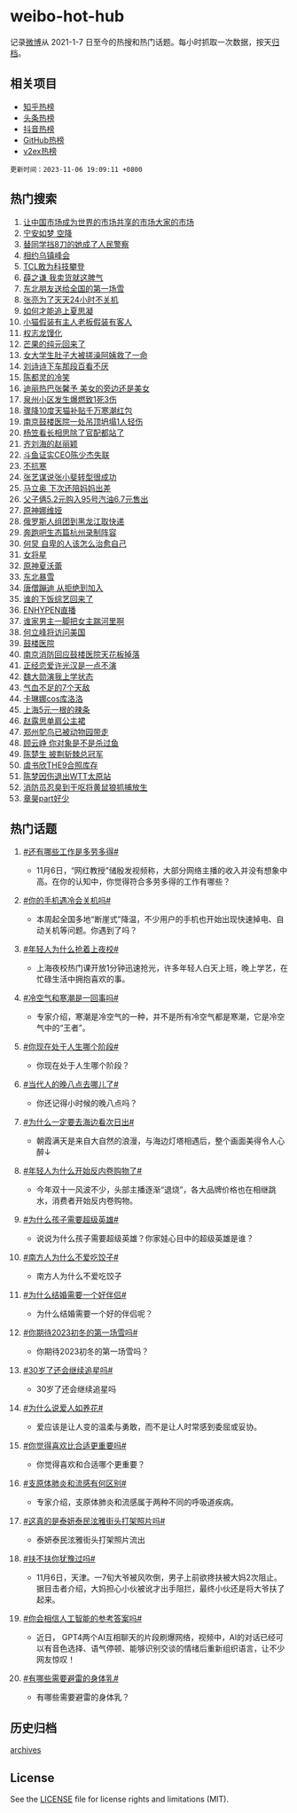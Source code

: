# weibo-hot-hub

记录[微博](https://www.weibo.com)从 2021-1-7 日至今的热搜和热门话题。每小时抓取一次数据，按天[归档](archives)。

## 相关项目

- [知乎热榜](https://github.com/lonnyzhang423/zhihu-hot-hub)
- [头条热榜](https://github.com/lonnyzhang423/toutiao-hot-hub)
- [抖音热榜](https://github.com/lonnyzhang423/douyin-hot-hub)
- [GitHub热榜](https://github.com/lonnyzhang423/github-hot-hub)
- [v2ex热榜](https://github.com/lonnyzhang423/v2ex-hot-hub)


`更新时间：2023-11-06 19:09:11 +0800`

## 热门搜索

1. [让中国市场成为世界的市场共享的市场大家的市场](https://m.weibo.cn/search?containerid=100103type%3D1%26t%3D10%26q%3D%23%E8%AE%A9%E4%B8%AD%E5%9B%BD%E5%B8%82%E5%9C%BA%E6%88%90%E4%B8%BA%E4%B8%96%E7%95%8C%E7%9A%84%E5%B8%82%E5%9C%BA%E5%85%B1%E4%BA%AB%E7%9A%84%E5%B8%82%E5%9C%BA%E5%A4%A7%E5%AE%B6%E7%9A%84%E5%B8%82%E5%9C%BA%23&stream_entry_id=51&isnewpage=1&extparam=seat%3D1%26pos%3D0%26q%3D%2523%25E8%25AE%25A9%25E4%25B8%25AD%25E5%259B%25BD%25E5%25B8%2582%25E5%259C%25BA%25E6%2588%2590%25E4%25B8%25BA%25E4%25B8%2596%25E7%2595%258C%25E7%259A%2584%25E5%25B8%2582%25E5%259C%25BA%25E5%2585%25B1%25E4%25BA%25AB%25E7%259A%2584%25E5%25B8%2582%25E5%259C%25BA%25E5%25A4%25A7%25E5%25AE%25B6%25E7%259A%2584%25E5%25B8%2582%25E5%259C%25BA%2523%26dgr%3D0%26filter_type%3Drealtimehot%26stream_entry_id%3D51%26c_type%3D51%26cate%3D10103%26display_time%3D1699268949%26pre_seqid%3D1699268949971011543125)
1. [宁安如梦 空降](https://m.weibo.cn/search?containerid=100103type%3D1%26t%3D10%26q%3D%E5%AE%81%E5%AE%89%E5%A6%82%E6%A2%A6+%E7%A9%BA%E9%99%8D&stream_entry_id=31&isnewpage=1&extparam=seat%3D1%26pos%3D0%26stream_entry_id%3D31%26realpos%3D1%26c_type%3D31%26flag%3D1%26band_rank%3D1%26cate%3D5001%26dgr%3D0%26filter_type%3Drealtimehot%26q%3D%25E5%25AE%2581%25E5%25AE%2589%25E5%25A6%2582%25E6%25A2%25A6%2520%25E7%25A9%25BA%25E9%2599%258D%26lcate%3D5001%26display_time%3D1699268949%26pre_seqid%3D1699268949971011543125)
1. [替同学挡8刀的她成了人民警察](https://m.weibo.cn/search?containerid=100103type%3D1%26t%3D10%26q%3D%23%E6%9B%BF%E5%90%8C%E5%AD%A6%E6%8C%A18%E5%88%80%E7%9A%84%E5%A5%B9%E6%88%90%E4%BA%86%E4%BA%BA%E6%B0%91%E8%AD%A6%E5%AF%9F%23&stream_entry_id=31&isnewpage=1&extparam=seat%3D1%26pos%3D1%26stream_entry_id%3D31%26realpos%3D2%26c_type%3D31%26flag%3D32768%26band_rank%3D2%26cate%3D5001%26dgr%3D0%26filter_type%3Drealtimehot%26q%3D%2523%25E6%259B%25BF%25E5%2590%258C%25E5%25AD%25A6%25E6%258C%25A18%25E5%2588%2580%25E7%259A%2584%25E5%25A5%25B9%25E6%2588%2590%25E4%25BA%2586%25E4%25BA%25BA%25E6%25B0%2591%25E8%25AD%25A6%25E5%25AF%259F%2523%26lcate%3D5001%26display_time%3D1699268949%26pre_seqid%3D1699268949971011543125)
1. [相约乌镇峰会](https://m.weibo.cn/search?containerid=100103type%3D1%26t%3D10%26q%3D%23%E7%9B%B8%E7%BA%A6%E4%B9%8C%E9%95%87%E5%B3%B0%E4%BC%9A%23&stream_entry_id=31&isnewpage=1&extparam=seat%3D1%26pos%3D2%26stream_entry_id%3D31%26realpos%3D3%26c_type%3D31%26flag%3D0%26band_rank%3D3%26cate%3D5001%26dgr%3D0%26filter_type%3Drealtimehot%26q%3D%2523%25E7%259B%25B8%25E7%25BA%25A6%25E4%25B9%258C%25E9%2595%2587%25E5%25B3%25B0%25E4%25BC%259A%2523%26lcate%3D5001%26display_time%3D1699268949%26pre_seqid%3D1699268949971011543125)
1. [TCL敢为科技攀登](https://m.weibo.cn/search?containerid=100103type%3D1%26t%3D10%26q%3D%23TCL%E6%95%A2%E4%B8%BA%E7%A7%91%E6%8A%80%E6%94%80%E7%99%BB%23&stream_entry_id=31&isnewpage=1&extparam=seat%3D1%26pos%3D3%26is_ad_pos%3D1%26lcate%3D5001%26c_type%3D31%26topic_ad%3D1%26cate%3D5001%26dgr%3D0%26filter_type%3Drealtimehot%26adid%3D210696%26q%3D%2523TCL%25E6%2595%25A2%25E4%25B8%25BA%25E7%25A7%2591%25E6%258A%2580%25E6%2594%2580%25E7%2599%25BB%2523%26stream_entry_id%3D31%26band_rank%3D4%26display_time%3D1699268949%26pre_seqid%3D1699268949971011543125)
1. [薛之谦 我卖货就这脾气](https://m.weibo.cn/search?containerid=100103type%3D1%26t%3D10%26q%3D%E8%96%9B%E4%B9%8B%E8%B0%A6+%E6%88%91%E5%8D%96%E8%B4%A7%E5%B0%B1%E8%BF%99%E8%84%BE%E6%B0%94&stream_entry_id=31&isnewpage=1&extparam=seat%3D1%26pos%3D4%26stream_entry_id%3D31%26realpos%3D4%26c_type%3D31%26flag%3D1%26band_rank%3D4%26cate%3D5001%26dgr%3D0%26filter_type%3Drealtimehot%26q%3D%25E8%2596%259B%25E4%25B9%258B%25E8%25B0%25A6%2520%25E6%2588%2591%25E5%258D%2596%25E8%25B4%25A7%25E5%25B0%25B1%25E8%25BF%2599%25E8%2584%25BE%25E6%25B0%2594%26lcate%3D5001%26display_time%3D1699268949%26pre_seqid%3D1699268949971011543125)
1. [东北朋友送给全国的第一场雪](https://m.weibo.cn/search?containerid=100103type%3D1%26t%3D10%26q%3D%23%E4%B8%9C%E5%8C%97%E6%9C%8B%E5%8F%8B%E9%80%81%E7%BB%99%E5%85%A8%E5%9B%BD%E7%9A%84%E7%AC%AC%E4%B8%80%E5%9C%BA%E9%9B%AA%23&stream_entry_id=31&isnewpage=1&extparam=seat%3D1%26pos%3D5%26stream_entry_id%3D31%26realpos%3D5%26c_type%3D31%26flag%3D32768%26band_rank%3D5%26cate%3D5001%26dgr%3D0%26filter_type%3Drealtimehot%26q%3D%2523%25E4%25B8%259C%25E5%258C%2597%25E6%259C%258B%25E5%258F%258B%25E9%2580%2581%25E7%25BB%2599%25E5%2585%25A8%25E5%259B%25BD%25E7%259A%2584%25E7%25AC%25AC%25E4%25B8%2580%25E5%259C%25BA%25E9%259B%25AA%2523%26lcate%3D5001%26display_time%3D1699268949%26pre_seqid%3D1699268949971011543125)
1. [张亮为了天天24小时不关机](https://m.weibo.cn/search?containerid=100103type%3D1%26t%3D10%26q%3D%23%E5%BC%A0%E4%BA%AE%E4%B8%BA%E4%BA%86%E5%A4%A9%E5%A4%A924%E5%B0%8F%E6%97%B6%E4%B8%8D%E5%85%B3%E6%9C%BA%23&stream_entry_id=31&isnewpage=1&extparam=seat%3D1%26pos%3D6%26stream_entry_id%3D31%26realpos%3D6%26c_type%3D31%26flag%3D1%26band_rank%3D6%26cate%3D5001%26dgr%3D0%26filter_type%3Drealtimehot%26q%3D%2523%25E5%25BC%25A0%25E4%25BA%25AE%25E4%25B8%25BA%25E4%25BA%2586%25E5%25A4%25A9%25E5%25A4%25A924%25E5%25B0%258F%25E6%2597%25B6%25E4%25B8%258D%25E5%2585%25B3%25E6%259C%25BA%2523%26lcate%3D5001%26display_time%3D1699268949%26pre_seqid%3D1699268949971011543125)
1. [如何才能追上夏思凝](https://m.weibo.cn/search?containerid=100103type%3D1%26t%3D10%26q%3D%23%E5%A6%82%E4%BD%95%E6%89%8D%E8%83%BD%E8%BF%BD%E4%B8%8A%E5%A4%8F%E6%80%9D%E5%87%9D%23&stream_entry_id=31&isnewpage=1&extparam=seat%3D1%26pos%3D7%26is_ad_pos%3D1%26lcate%3D5001%26c_type%3D31%26topic_ad%3D1%26cate%3D5001%26dgr%3D0%26filter_type%3Drealtimehot%26adid%3D210312%26q%3D%2523%25E5%25A6%2582%25E4%25BD%2595%25E6%2589%258D%25E8%2583%25BD%25E8%25BF%25BD%25E4%25B8%258A%25E5%25A4%258F%25E6%2580%259D%25E5%2587%259D%2523%26stream_entry_id%3D31%26band_rank%3D7%26display_time%3D1699268949%26pre_seqid%3D1699268949971011543125)
1. [小猫假装有主人老板假装有客人](https://m.weibo.cn/search?containerid=100103type%3D1%26t%3D10%26q%3D%23%E5%B0%8F%E7%8C%AB%E5%81%87%E8%A3%85%E6%9C%89%E4%B8%BB%E4%BA%BA%E8%80%81%E6%9D%BF%E5%81%87%E8%A3%85%E6%9C%89%E5%AE%A2%E4%BA%BA%23&stream_entry_id=31&isnewpage=1&extparam=seat%3D1%26pos%3D8%26stream_entry_id%3D31%26realpos%3D7%26c_type%3D31%26flag%3D32768%26band_rank%3D7%26cate%3D5001%26dgr%3D0%26filter_type%3Drealtimehot%26q%3D%2523%25E5%25B0%258F%25E7%258C%25AB%25E5%2581%2587%25E8%25A3%2585%25E6%259C%2589%25E4%25B8%25BB%25E4%25BA%25BA%25E8%2580%2581%25E6%259D%25BF%25E5%2581%2587%25E8%25A3%2585%25E6%259C%2589%25E5%25AE%25A2%25E4%25BA%25BA%2523%26lcate%3D5001%26display_time%3D1699268949%26pre_seqid%3D1699268949971011543125)
1. [权志龙馒化](https://m.weibo.cn/search?containerid=100103type%3D1%26t%3D10%26q%3D%23%E6%9D%83%E5%BF%97%E9%BE%99%E9%A6%92%E5%8C%96%23&stream_entry_id=31&isnewpage=1&extparam=seat%3D1%26pos%3D9%26stream_entry_id%3D31%26realpos%3D8%26c_type%3D31%26flag%3D2%26band_rank%3D8%26cate%3D5001%26dgr%3D0%26filter_type%3Drealtimehot%26q%3D%2523%25E6%259D%2583%25E5%25BF%2597%25E9%25BE%2599%25E9%25A6%2592%25E5%258C%2596%2523%26lcate%3D5001%26display_time%3D1699268949%26pre_seqid%3D1699268949971011543125)
1. [芒果的纯元回来了](https://m.weibo.cn/search?containerid=100103type%3D1%26t%3D10%26q%3D%E8%8A%92%E6%9E%9C%E7%9A%84%E7%BA%AF%E5%85%83%E5%9B%9E%E6%9D%A5%E4%BA%86&stream_entry_id=31&isnewpage=1&extparam=seat%3D1%26pos%3D10%26stream_entry_id%3D31%26realpos%3D9%26c_type%3D31%26flag%3D1%26band_rank%3D9%26cate%3D5001%26dgr%3D0%26filter_type%3Drealtimehot%26q%3D%25E8%258A%2592%25E6%259E%259C%25E7%259A%2584%25E7%25BA%25AF%25E5%2585%2583%25E5%259B%259E%25E6%259D%25A5%25E4%25BA%2586%26lcate%3D5001%26display_time%3D1699268949%26pre_seqid%3D1699268949971011543125)
1. [女大学生肚子大被搓澡阿姨救了一命](https://m.weibo.cn/search?containerid=100103type%3D1%26t%3D10%26q%3D%23%E5%A5%B3%E5%A4%A7%E5%AD%A6%E7%94%9F%E8%82%9A%E5%AD%90%E5%A4%A7%E8%A2%AB%E6%90%93%E6%BE%A1%E9%98%BF%E5%A7%A8%E6%95%91%E4%BA%86%E4%B8%80%E5%91%BD%23&stream_entry_id=31&isnewpage=1&extparam=seat%3D1%26pos%3D11%26stream_entry_id%3D31%26realpos%3D10%26c_type%3D31%26flag%3D32768%26band_rank%3D10%26cate%3D5001%26dgr%3D0%26filter_type%3Drealtimehot%26q%3D%2523%25E5%25A5%25B3%25E5%25A4%25A7%25E5%25AD%25A6%25E7%2594%259F%25E8%2582%259A%25E5%25AD%2590%25E5%25A4%25A7%25E8%25A2%25AB%25E6%2590%2593%25E6%25BE%25A1%25E9%2598%25BF%25E5%25A7%25A8%25E6%2595%2591%25E4%25BA%2586%25E4%25B8%2580%25E5%2591%25BD%2523%26lcate%3D5001%26display_time%3D1699268949%26pre_seqid%3D1699268949971011543125)
1. [刘诗诗下车那段百看不厌](https://m.weibo.cn/search?containerid=100103type%3D1%26t%3D10%26q%3D%E5%88%98%E8%AF%97%E8%AF%97%E4%B8%8B%E8%BD%A6%E9%82%A3%E6%AE%B5%E7%99%BE%E7%9C%8B%E4%B8%8D%E5%8E%8C&stream_entry_id=31&isnewpage=1&extparam=seat%3D1%26pos%3D12%26stream_entry_id%3D31%26realpos%3D11%26c_type%3D31%26flag%3D1%26band_rank%3D11%26cate%3D5001%26dgr%3D0%26filter_type%3Drealtimehot%26q%3D%25E5%2588%2598%25E8%25AF%2597%25E8%25AF%2597%25E4%25B8%258B%25E8%25BD%25A6%25E9%2582%25A3%25E6%25AE%25B5%25E7%2599%25BE%25E7%259C%258B%25E4%25B8%258D%25E5%258E%258C%26lcate%3D5001%26display_time%3D1699268949%26pre_seqid%3D1699268949971011543125)
1. [陈都灵的冷笑](https://m.weibo.cn/search?containerid=100103type%3D1%26t%3D10%26q%3D%23%E9%99%88%E9%83%BD%E7%81%B5%E7%9A%84%E5%86%B7%E7%AC%91%23&stream_entry_id=31&isnewpage=1&extparam=seat%3D1%26pos%3D13%26stream_entry_id%3D31%26realpos%3D12%26c_type%3D31%26flag%3D1%26band_rank%3D12%26cate%3D5001%26dgr%3D0%26filter_type%3Drealtimehot%26q%3D%2523%25E9%2599%2588%25E9%2583%25BD%25E7%2581%25B5%25E7%259A%2584%25E5%2586%25B7%25E7%25AC%2591%2523%26lcate%3D5001%26display_time%3D1699268949%26pre_seqid%3D1699268949971011543125)
1. [迪丽热巴张馨予 美女的旁边还是美女](https://m.weibo.cn/search?containerid=100103type%3D1%26t%3D10%26q%3D%E8%BF%AA%E4%B8%BD%E7%83%AD%E5%B7%B4%E5%BC%A0%E9%A6%A8%E4%BA%88+%E7%BE%8E%E5%A5%B3%E7%9A%84%E6%97%81%E8%BE%B9%E8%BF%98%E6%98%AF%E7%BE%8E%E5%A5%B3&stream_entry_id=31&isnewpage=1&extparam=seat%3D1%26pos%3D14%26stream_entry_id%3D31%26realpos%3D13%26c_type%3D31%26flag%3D0%26band_rank%3D13%26cate%3D5001%26dgr%3D0%26filter_type%3Drealtimehot%26q%3D%25E8%25BF%25AA%25E4%25B8%25BD%25E7%2583%25AD%25E5%25B7%25B4%25E5%25BC%25A0%25E9%25A6%25A8%25E4%25BA%2588%2520%25E7%25BE%258E%25E5%25A5%25B3%25E7%259A%2584%25E6%2597%2581%25E8%25BE%25B9%25E8%25BF%2598%25E6%2598%25AF%25E7%25BE%258E%25E5%25A5%25B3%26lcate%3D5001%26display_time%3D1699268949%26pre_seqid%3D1699268949971011543125)
1. [泉州小区发生爆燃致1死3伤](https://m.weibo.cn/search?containerid=100103type%3D1%26t%3D10%26q%3D%23%E6%B3%89%E5%B7%9E%E5%B0%8F%E5%8C%BA%E5%8F%91%E7%94%9F%E7%88%86%E7%87%83%E8%87%B41%E6%AD%BB3%E4%BC%A4%23&stream_entry_id=31&isnewpage=1&extparam=seat%3D1%26pos%3D15%26stream_entry_id%3D31%26realpos%3D14%26c_type%3D31%26flag%3D0%26band_rank%3D14%26cate%3D5001%26dgr%3D0%26filter_type%3Drealtimehot%26q%3D%2523%25E6%25B3%2589%25E5%25B7%259E%25E5%25B0%258F%25E5%258C%25BA%25E5%258F%2591%25E7%2594%259F%25E7%2588%2586%25E7%2587%2583%25E8%2587%25B41%25E6%25AD%25BB3%25E4%25BC%25A4%2523%26lcate%3D5001%26display_time%3D1699268949%26pre_seqid%3D1699268949971011543125)
1. [骤降10度天猫补贴千万寒潮红包](https://m.weibo.cn/search?containerid=100103type%3D1%26t%3D10%26q%3D%23%E9%AA%A4%E9%99%8D10%E5%BA%A6%E5%A4%A9%E7%8C%AB%E8%A1%A5%E8%B4%B4%E5%8D%83%E4%B8%87%E5%AF%92%E6%BD%AE%E7%BA%A2%E5%8C%85%23&stream_entry_id=31&isnewpage=1&extparam=seat%3D1%26pos%3D16%26stream_entry_id%3D31%26realpos%3D15%26c_type%3D31%26flag%3D0%26band_rank%3D15%26cate%3D5001%26dgr%3D0%26filter_type%3Drealtimehot%26adid%3D210782%26q%3D%2523%25E9%25AA%25A4%25E9%2599%258D10%25E5%25BA%25A6%25E5%25A4%25A9%25E7%258C%25AB%25E8%25A1%25A5%25E8%25B4%25B4%25E5%258D%2583%25E4%25B8%2587%25E5%25AF%2592%25E6%25BD%25AE%25E7%25BA%25A2%25E5%258C%2585%2523%26lcate%3D5001%26display_time%3D1699268949%26pre_seqid%3D1699268949971011543125)
1. [南京鼓楼医院一处吊顶坍塌1人轻伤](https://m.weibo.cn/search?containerid=100103type%3D1%26t%3D10%26q%3D%23%E5%8D%97%E4%BA%AC%E9%BC%93%E6%A5%BC%E5%8C%BB%E9%99%A2%E4%B8%80%E5%A4%84%E5%90%8A%E9%A1%B6%E5%9D%8D%E5%A1%8C1%E4%BA%BA%E8%BD%BB%E4%BC%A4%23&stream_entry_id=31&isnewpage=1&extparam=seat%3D1%26pos%3D17%26stream_entry_id%3D31%26realpos%3D16%26c_type%3D31%26flag%3D0%26band_rank%3D16%26cate%3D5001%26dgr%3D0%26filter_type%3Drealtimehot%26q%3D%2523%25E5%258D%2597%25E4%25BA%25AC%25E9%25BC%2593%25E6%25A5%25BC%25E5%258C%25BB%25E9%2599%25A2%25E4%25B8%2580%25E5%25A4%2584%25E5%2590%258A%25E9%25A1%25B6%25E5%259D%258D%25E5%25A1%258C1%25E4%25BA%25BA%25E8%25BD%25BB%25E4%25BC%25A4%2523%26lcate%3D5001%26display_time%3D1699268949%26pre_seqid%3D1699268949971011543125)
1. [杨笠看长相思除了官配都站了](https://m.weibo.cn/search?containerid=100103type%3D1%26t%3D10%26q%3D%E6%9D%A8%E7%AC%A0%E7%9C%8B%E9%95%BF%E7%9B%B8%E6%80%9D%E9%99%A4%E4%BA%86%E5%AE%98%E9%85%8D%E9%83%BD%E7%AB%99%E4%BA%86&stream_entry_id=31&isnewpage=1&extparam=seat%3D1%26pos%3D18%26stream_entry_id%3D31%26realpos%3D17%26c_type%3D31%26flag%3D0%26band_rank%3D17%26cate%3D5001%26dgr%3D0%26filter_type%3Drealtimehot%26q%3D%25E6%259D%25A8%25E7%25AC%25A0%25E7%259C%258B%25E9%2595%25BF%25E7%259B%25B8%25E6%2580%259D%25E9%2599%25A4%25E4%25BA%2586%25E5%25AE%2598%25E9%2585%258D%25E9%2583%25BD%25E7%25AB%2599%25E4%25BA%2586%26lcate%3D5001%26display_time%3D1699268949%26pre_seqid%3D1699268949971011543125)
1. [齐刘海的赵丽颖](https://m.weibo.cn/search?containerid=100103type%3D1%26t%3D10%26q%3D%E9%BD%90%E5%88%98%E6%B5%B7%E7%9A%84%E8%B5%B5%E4%B8%BD%E9%A2%96&stream_entry_id=31&isnewpage=1&extparam=seat%3D1%26pos%3D19%26stream_entry_id%3D31%26realpos%3D18%26c_type%3D31%26flag%3D1%26band_rank%3D18%26cate%3D5001%26dgr%3D0%26filter_type%3Drealtimehot%26q%3D%25E9%25BD%2590%25E5%2588%2598%25E6%25B5%25B7%25E7%259A%2584%25E8%25B5%25B5%25E4%25B8%25BD%25E9%25A2%2596%26lcate%3D5001%26display_time%3D1699268949%26pre_seqid%3D1699268949971011543125)
1. [斗鱼证实CEO陈少杰失联](https://m.weibo.cn/search?containerid=100103type%3D1%26t%3D10%26q%3D%23%E6%96%97%E9%B1%BC%E8%AF%81%E5%AE%9ECEO%E9%99%88%E5%B0%91%E6%9D%B0%E5%A4%B1%E8%81%94%23&stream_entry_id=31&isnewpage=1&extparam=seat%3D1%26pos%3D20%26stream_entry_id%3D31%26realpos%3D19%26c_type%3D31%26flag%3D2%26band_rank%3D19%26cate%3D5001%26dgr%3D0%26filter_type%3Drealtimehot%26q%3D%2523%25E6%2596%2597%25E9%25B1%25BC%25E8%25AF%2581%25E5%25AE%259ECEO%25E9%2599%2588%25E5%25B0%2591%25E6%259D%25B0%25E5%25A4%25B1%25E8%2581%2594%2523%26lcate%3D5001%26display_time%3D1699268949%26pre_seqid%3D1699268949971011543125)
1. [不抗寒](https://m.weibo.cn/search?containerid=100103type%3D1%26t%3D10%26q%3D%E4%B8%8D%E6%8A%97%E5%AF%92&stream_entry_id=31&isnewpage=1&extparam=seat%3D1%26pos%3D21%26stream_entry_id%3D31%26realpos%3D20%26c_type%3D31%26flag%3D0%26band_rank%3D20%26cate%3D5001%26dgr%3D0%26filter_type%3Drealtimehot%26q%3D%25E4%25B8%258D%25E6%258A%2597%25E5%25AF%2592%26lcate%3D5001%26display_time%3D1699268949%26pre_seqid%3D1699268949971011543125)
1. [张艺谋说张小斐转型很成功](https://m.weibo.cn/search?containerid=100103type%3D1%26t%3D10%26q%3D%23%E5%BC%A0%E8%89%BA%E8%B0%8B%E8%AF%B4%E5%BC%A0%E5%B0%8F%E6%96%90%E8%BD%AC%E5%9E%8B%E5%BE%88%E6%88%90%E5%8A%9F%23&stream_entry_id=31&isnewpage=1&extparam=seat%3D1%26pos%3D22%26stream_entry_id%3D31%26realpos%3D21%26c_type%3D31%26flag%3D1%26band_rank%3D21%26cate%3D5001%26dgr%3D0%26filter_type%3Drealtimehot%26q%3D%2523%25E5%25BC%25A0%25E8%2589%25BA%25E8%25B0%258B%25E8%25AF%25B4%25E5%25BC%25A0%25E5%25B0%258F%25E6%2596%2590%25E8%25BD%25AC%25E5%259E%258B%25E5%25BE%2588%25E6%2588%2590%25E5%258A%259F%2523%26lcate%3D5001%26display_time%3D1699268949%26pre_seqid%3D1699268949971011543125)
1. [马立奥 下次还陪妈妈出差](https://m.weibo.cn/search?containerid=100103type%3D1%26t%3D10%26q%3D%E9%A9%AC%E7%AB%8B%E5%A5%A5+%E4%B8%8B%E6%AC%A1%E8%BF%98%E9%99%AA%E5%A6%88%E5%A6%88%E5%87%BA%E5%B7%AE&stream_entry_id=31&isnewpage=1&extparam=seat%3D1%26pos%3D23%26stream_entry_id%3D31%26realpos%3D22%26c_type%3D31%26flag%3D1%26band_rank%3D22%26cate%3D5001%26dgr%3D0%26filter_type%3Drealtimehot%26q%3D%25E9%25A9%25AC%25E7%25AB%258B%25E5%25A5%25A5%2520%25E4%25B8%258B%25E6%25AC%25A1%25E8%25BF%2598%25E9%2599%25AA%25E5%25A6%2588%25E5%25A6%2588%25E5%2587%25BA%25E5%25B7%25AE%26lcate%3D5001%26display_time%3D1699268949%26pre_seqid%3D1699268949971011543125)
1. [父子俩5.2元购入95号汽油6.7元售出](https://m.weibo.cn/search?containerid=100103type%3D1%26t%3D10%26q%3D%23%E7%88%B6%E5%AD%90%E4%BF%A95.2%E5%85%83%E8%B4%AD%E5%85%A595%E5%8F%B7%E6%B1%BD%E6%B2%B96.7%E5%85%83%E5%94%AE%E5%87%BA%23&stream_entry_id=31&isnewpage=1&extparam=seat%3D1%26pos%3D24%26stream_entry_id%3D31%26realpos%3D23%26c_type%3D31%26flag%3D0%26band_rank%3D23%26cate%3D5001%26dgr%3D0%26filter_type%3Drealtimehot%26q%3D%2523%25E7%2588%25B6%25E5%25AD%2590%25E4%25BF%25A95.2%25E5%2585%2583%25E8%25B4%25AD%25E5%2585%25A595%25E5%258F%25B7%25E6%25B1%25BD%25E6%25B2%25B96.7%25E5%2585%2583%25E5%2594%25AE%25E5%2587%25BA%2523%26lcate%3D5001%26display_time%3D1699268949%26pre_seqid%3D1699268949971011543125)
1. [原神娜维娅](https://m.weibo.cn/search?containerid=100103type%3D1%26t%3D10%26q%3D%23%E5%8E%9F%E7%A5%9E%E5%A8%9C%E7%BB%B4%E5%A8%85%23&stream_entry_id=31&isnewpage=1&extparam=seat%3D1%26pos%3D25%26stream_entry_id%3D31%26realpos%3D24%26c_type%3D31%26flag%3D1%26band_rank%3D24%26cate%3D5001%26dgr%3D0%26filter_type%3Drealtimehot%26q%3D%2523%25E5%258E%259F%25E7%25A5%259E%25E5%25A8%259C%25E7%25BB%25B4%25E5%25A8%2585%2523%26lcate%3D5001%26display_time%3D1699268949%26pre_seqid%3D1699268949971011543125)
1. [俄罗斯人组团到黑龙江取快递](https://m.weibo.cn/search?containerid=100103type%3D1%26t%3D10%26q%3D%23%E4%BF%84%E7%BD%97%E6%96%AF%E4%BA%BA%E7%BB%84%E5%9B%A2%E5%88%B0%E9%BB%91%E9%BE%99%E6%B1%9F%E5%8F%96%E5%BF%AB%E9%80%92%23&stream_entry_id=31&isnewpage=1&extparam=seat%3D1%26pos%3D26%26stream_entry_id%3D31%26realpos%3D25%26c_type%3D31%26flag%3D1%26band_rank%3D25%26cate%3D5001%26dgr%3D0%26filter_type%3Drealtimehot%26q%3D%2523%25E4%25BF%2584%25E7%25BD%2597%25E6%2596%25AF%25E4%25BA%25BA%25E7%25BB%2584%25E5%259B%25A2%25E5%2588%25B0%25E9%25BB%2591%25E9%25BE%2599%25E6%25B1%259F%25E5%258F%2596%25E5%25BF%25AB%25E9%2580%2592%2523%26lcate%3D5001%26display_time%3D1699268949%26pre_seqid%3D1699268949971011543125)
1. [奔跑吧生态篇杭州录制阵容](https://m.weibo.cn/search?containerid=100103type%3D1%26t%3D10%26q%3D%23%E5%A5%94%E8%B7%91%E5%90%A7%E7%94%9F%E6%80%81%E7%AF%87%E6%9D%AD%E5%B7%9E%E5%BD%95%E5%88%B6%E9%98%B5%E5%AE%B9%23&stream_entry_id=31&isnewpage=1&extparam=seat%3D1%26pos%3D27%26stream_entry_id%3D31%26realpos%3D26%26c_type%3D31%26flag%3D0%26band_rank%3D26%26cate%3D5001%26dgr%3D0%26filter_type%3Drealtimehot%26q%3D%2523%25E5%25A5%2594%25E8%25B7%2591%25E5%2590%25A7%25E7%2594%259F%25E6%2580%2581%25E7%25AF%2587%25E6%259D%25AD%25E5%25B7%259E%25E5%25BD%2595%25E5%2588%25B6%25E9%2598%25B5%25E5%25AE%25B9%2523%26lcate%3D5001%26display_time%3D1699268949%26pre_seqid%3D1699268949971011543125)
1. [何炅 自卑的人该怎么治愈自己](https://m.weibo.cn/search?containerid=100103type%3D1%26t%3D10%26q%3D%E4%BD%95%E7%82%85+%E8%87%AA%E5%8D%91%E7%9A%84%E4%BA%BA%E8%AF%A5%E6%80%8E%E4%B9%88%E6%B2%BB%E6%84%88%E8%87%AA%E5%B7%B1&stream_entry_id=31&isnewpage=1&extparam=seat%3D1%26pos%3D28%26stream_entry_id%3D31%26realpos%3D27%26c_type%3D31%26flag%3D0%26band_rank%3D27%26cate%3D5001%26dgr%3D0%26filter_type%3Drealtimehot%26q%3D%25E4%25BD%2595%25E7%2582%2585%2520%25E8%2587%25AA%25E5%258D%2591%25E7%259A%2584%25E4%25BA%25BA%25E8%25AF%25A5%25E6%2580%258E%25E4%25B9%2588%25E6%25B2%25BB%25E6%2584%2588%25E8%2587%25AA%25E5%25B7%25B1%26lcate%3D5001%26display_time%3D1699268949%26pre_seqid%3D1699268949971011543125)
1. [女将星](https://m.weibo.cn/search?containerid=100103type%3D1%26t%3D10%26q%3D%E5%A5%B3%E5%B0%86%E6%98%9F&stream_entry_id=31&isnewpage=1&extparam=seat%3D1%26pos%3D29%26stream_entry_id%3D31%26realpos%3D28%26c_type%3D31%26flag%3D0%26band_rank%3D28%26cate%3D5001%26dgr%3D0%26filter_type%3Drealtimehot%26q%3D%25E5%25A5%25B3%25E5%25B0%2586%25E6%2598%259F%26lcate%3D5001%26display_time%3D1699268949%26pre_seqid%3D1699268949971011543125)
1. [原神夏沃蕾](https://m.weibo.cn/search?containerid=100103type%3D1%26t%3D10%26q%3D%23%E5%8E%9F%E7%A5%9E%E5%A4%8F%E6%B2%83%E8%95%BE%23&stream_entry_id=31&isnewpage=1&extparam=seat%3D1%26pos%3D30%26stream_entry_id%3D31%26realpos%3D29%26c_type%3D31%26flag%3D1%26band_rank%3D29%26cate%3D5001%26dgr%3D0%26filter_type%3Drealtimehot%26q%3D%2523%25E5%258E%259F%25E7%25A5%259E%25E5%25A4%258F%25E6%25B2%2583%25E8%2595%25BE%2523%26lcate%3D5001%26display_time%3D1699268949%26pre_seqid%3D1699268949971011543125)
1. [东北暴雪](https://m.weibo.cn/search?containerid=100103type%3D1%26t%3D10%26q%3D%23%E4%B8%9C%E5%8C%97%E6%9A%B4%E9%9B%AA%23&stream_entry_id=31&isnewpage=1&extparam=seat%3D1%26pos%3D31%26stream_entry_id%3D31%26realpos%3D30%26c_type%3D31%26flag%3D1%26band_rank%3D30%26cate%3D5001%26dgr%3D0%26filter_type%3Drealtimehot%26q%3D%2523%25E4%25B8%259C%25E5%258C%2597%25E6%259A%25B4%25E9%259B%25AA%2523%26lcate%3D5001%26display_time%3D1699268949%26pre_seqid%3D1699268949971011543125)
1. [唐僧蹦迪 从拒绝到加入](https://m.weibo.cn/search?containerid=100103type%3D1%26t%3D10%26q%3D%E5%94%90%E5%83%A7%E8%B9%A6%E8%BF%AA+%E4%BB%8E%E6%8B%92%E7%BB%9D%E5%88%B0%E5%8A%A0%E5%85%A5&stream_entry_id=31&isnewpage=1&extparam=seat%3D1%26pos%3D32%26stream_entry_id%3D31%26realpos%3D31%26c_type%3D31%26flag%3D1%26band_rank%3D31%26cate%3D5001%26dgr%3D0%26filter_type%3Drealtimehot%26q%3D%25E5%2594%2590%25E5%2583%25A7%25E8%25B9%25A6%25E8%25BF%25AA%2520%25E4%25BB%258E%25E6%258B%2592%25E7%25BB%259D%25E5%2588%25B0%25E5%258A%25A0%25E5%2585%25A5%26lcate%3D5001%26display_time%3D1699268949%26pre_seqid%3D1699268949971011543125)
1. [谁的下饭综艺回来了](https://m.weibo.cn/search?containerid=100103type%3D1%26t%3D10%26q%3D%23%E8%B0%81%E7%9A%84%E4%B8%8B%E9%A5%AD%E7%BB%BC%E8%89%BA%E5%9B%9E%E6%9D%A5%E4%BA%86%23&stream_entry_id=31&isnewpage=1&extparam=seat%3D1%26pos%3D33%26stream_entry_id%3D31%26realpos%3D32%26c_type%3D31%26flag%3D0%26band_rank%3D32%26cate%3D5001%26dgr%3D0%26filter_type%3Drealtimehot%26q%3D%2523%25E8%25B0%2581%25E7%259A%2584%25E4%25B8%258B%25E9%25A5%25AD%25E7%25BB%25BC%25E8%2589%25BA%25E5%259B%259E%25E6%259D%25A5%25E4%25BA%2586%2523%26lcate%3D5001%26display_time%3D1699268949%26pre_seqid%3D1699268949971011543125)
1. [ENHYPEN直播](https://m.weibo.cn/search?containerid=100103type%3D1%26t%3D10%26q%3D%23ENHYPEN%E7%9B%B4%E6%92%AD%23&stream_entry_id=31&isnewpage=1&extparam=seat%3D1%26pos%3D34%26stream_entry_id%3D31%26realpos%3D33%26c_type%3D31%26flag%3D1%26band_rank%3D33%26cate%3D5001%26dgr%3D0%26filter_type%3Drealtimehot%26q%3D%2523ENHYPEN%25E7%259B%25B4%25E6%2592%25AD%2523%26lcate%3D5001%26display_time%3D1699268949%26pre_seqid%3D1699268949971011543125)
1. [谁家男主一脚把女主踹河里啊](https://m.weibo.cn/search?containerid=100103type%3D1%26t%3D10%26q%3D%23%E8%B0%81%E5%AE%B6%E7%94%B7%E4%B8%BB%E4%B8%80%E8%84%9A%E6%8A%8A%E5%A5%B3%E4%B8%BB%E8%B8%B9%E6%B2%B3%E9%87%8C%E5%95%8A%23&stream_entry_id=31&isnewpage=1&extparam=seat%3D1%26pos%3D35%26stream_entry_id%3D31%26realpos%3D34%26c_type%3D31%26flag%3D1%26band_rank%3D34%26cate%3D5001%26dgr%3D0%26filter_type%3Drealtimehot%26q%3D%2523%25E8%25B0%2581%25E5%25AE%25B6%25E7%2594%25B7%25E4%25B8%25BB%25E4%25B8%2580%25E8%2584%259A%25E6%258A%258A%25E5%25A5%25B3%25E4%25B8%25BB%25E8%25B8%25B9%25E6%25B2%25B3%25E9%2587%258C%25E5%2595%258A%2523%26lcate%3D5001%26display_time%3D1699268949%26pre_seqid%3D1699268949971011543125)
1. [何立峰将访问美国](https://m.weibo.cn/search?containerid=100103type%3D1%26t%3D10%26q%3D%23%E4%BD%95%E7%AB%8B%E5%B3%B0%E5%B0%86%E8%AE%BF%E9%97%AE%E7%BE%8E%E5%9B%BD%23&stream_entry_id=31&isnewpage=1&extparam=seat%3D1%26pos%3D36%26stream_entry_id%3D31%26realpos%3D35%26c_type%3D31%26flag%3D1%26band_rank%3D35%26cate%3D5001%26dgr%3D0%26filter_type%3Drealtimehot%26q%3D%2523%25E4%25BD%2595%25E7%25AB%258B%25E5%25B3%25B0%25E5%25B0%2586%25E8%25AE%25BF%25E9%2597%25AE%25E7%25BE%258E%25E5%259B%25BD%2523%26lcate%3D5001%26display_time%3D1699268949%26pre_seqid%3D1699268949971011543125)
1. [鼓楼医院](https://m.weibo.cn/search?containerid=100103type%3D1%26t%3D10%26q%3D%E9%BC%93%E6%A5%BC%E5%8C%BB%E9%99%A2&stream_entry_id=31&isnewpage=1&extparam=seat%3D1%26pos%3D37%26stream_entry_id%3D31%26realpos%3D36%26c_type%3D31%26flag%3D0%26band_rank%3D36%26cate%3D5001%26dgr%3D0%26filter_type%3Drealtimehot%26q%3D%25E9%25BC%2593%25E6%25A5%25BC%25E5%258C%25BB%25E9%2599%25A2%26lcate%3D5001%26display_time%3D1699268949%26pre_seqid%3D1699268949971011543125)
1. [南京消防回应鼓楼医院天花板掉落](https://m.weibo.cn/search?containerid=100103type%3D1%26t%3D10%26q%3D%23%E5%8D%97%E4%BA%AC%E6%B6%88%E9%98%B2%E5%9B%9E%E5%BA%94%E9%BC%93%E6%A5%BC%E5%8C%BB%E9%99%A2%E5%A4%A9%E8%8A%B1%E6%9D%BF%E6%8E%89%E8%90%BD%23&stream_entry_id=31&isnewpage=1&extparam=seat%3D1%26pos%3D38%26stream_entry_id%3D31%26realpos%3D37%26c_type%3D31%26flag%3D1%26band_rank%3D37%26cate%3D5001%26dgr%3D0%26filter_type%3Drealtimehot%26q%3D%2523%25E5%258D%2597%25E4%25BA%25AC%25E6%25B6%2588%25E9%2598%25B2%25E5%259B%259E%25E5%25BA%2594%25E9%25BC%2593%25E6%25A5%25BC%25E5%258C%25BB%25E9%2599%25A2%25E5%25A4%25A9%25E8%258A%25B1%25E6%259D%25BF%25E6%258E%2589%25E8%2590%25BD%2523%26lcate%3D5001%26display_time%3D1699268949%26pre_seqid%3D1699268949971011543125)
1. [正经恋爱许光汉是一点不演](https://m.weibo.cn/search?containerid=100103type%3D1%26t%3D10%26q%3D%E6%AD%A3%E7%BB%8F%E6%81%8B%E7%88%B1%E8%AE%B8%E5%85%89%E6%B1%89%E6%98%AF%E4%B8%80%E7%82%B9%E4%B8%8D%E6%BC%94&stream_entry_id=31&isnewpage=1&extparam=seat%3D1%26pos%3D39%26stream_entry_id%3D31%26realpos%3D38%26c_type%3D31%26flag%3D1%26band_rank%3D38%26cate%3D5001%26dgr%3D0%26filter_type%3Drealtimehot%26q%3D%25E6%25AD%25A3%25E7%25BB%258F%25E6%2581%258B%25E7%2588%25B1%25E8%25AE%25B8%25E5%2585%2589%25E6%25B1%2589%25E6%2598%25AF%25E4%25B8%2580%25E7%2582%25B9%25E4%25B8%258D%25E6%25BC%2594%26lcate%3D5001%26display_time%3D1699268949%26pre_seqid%3D1699268949971011543125)
1. [魏大勋演我上学状态](https://m.weibo.cn/search?containerid=100103type%3D1%26t%3D10%26q%3D%E9%AD%8F%E5%A4%A7%E5%8B%8B%E6%BC%94%E6%88%91%E4%B8%8A%E5%AD%A6%E7%8A%B6%E6%80%81&stream_entry_id=31&isnewpage=1&extparam=seat%3D1%26pos%3D40%26stream_entry_id%3D31%26realpos%3D39%26c_type%3D31%26flag%3D1%26band_rank%3D39%26cate%3D5001%26dgr%3D0%26filter_type%3Drealtimehot%26q%3D%25E9%25AD%258F%25E5%25A4%25A7%25E5%258B%258B%25E6%25BC%2594%25E6%2588%2591%25E4%25B8%258A%25E5%25AD%25A6%25E7%258A%25B6%25E6%2580%2581%26lcate%3D5001%26display_time%3D1699268949%26pre_seqid%3D1699268949971011543125)
1. [气血不足的7个天敌](https://m.weibo.cn/search?containerid=100103type%3D1%26t%3D10%26q%3D%23%E6%B0%94%E8%A1%80%E4%B8%8D%E8%B6%B3%E7%9A%847%E4%B8%AA%E5%A4%A9%E6%95%8C%23&stream_entry_id=31&isnewpage=1&extparam=seat%3D1%26pos%3D41%26stream_entry_id%3D31%26realpos%3D40%26c_type%3D31%26flag%3D1%26band_rank%3D40%26cate%3D5001%26dgr%3D0%26filter_type%3Drealtimehot%26q%3D%2523%25E6%25B0%2594%25E8%25A1%2580%25E4%25B8%258D%25E8%25B6%25B3%25E7%259A%25847%25E4%25B8%25AA%25E5%25A4%25A9%25E6%2595%258C%2523%26lcate%3D5001%26display_time%3D1699268949%26pre_seqid%3D1699268949971011543125)
1. [卡琳娜cos库洛洛](https://m.weibo.cn/search?containerid=100103type%3D1%26t%3D10%26q%3D%E5%8D%A1%E7%90%B3%E5%A8%9Ccos%E5%BA%93%E6%B4%9B%E6%B4%9B&stream_entry_id=31&isnewpage=1&extparam=seat%3D1%26pos%3D42%26stream_entry_id%3D31%26realpos%3D41%26c_type%3D31%26flag%3D0%26band_rank%3D41%26cate%3D5001%26dgr%3D0%26filter_type%3Drealtimehot%26q%3D%25E5%258D%25A1%25E7%2590%25B3%25E5%25A8%259Ccos%25E5%25BA%2593%25E6%25B4%259B%25E6%25B4%259B%26lcate%3D5001%26display_time%3D1699268949%26pre_seqid%3D1699268949971011543125)
1. [上海5元一根的辣条](https://m.weibo.cn/search?containerid=100103type%3D1%26t%3D10%26q%3D%E4%B8%8A%E6%B5%B75%E5%85%83%E4%B8%80%E6%A0%B9%E7%9A%84%E8%BE%A3%E6%9D%A1&stream_entry_id=31&isnewpage=1&extparam=seat%3D1%26pos%3D43%26stream_entry_id%3D31%26realpos%3D42%26c_type%3D31%26flag%3D0%26band_rank%3D42%26cate%3D5001%26dgr%3D0%26filter_type%3Drealtimehot%26q%3D%25E4%25B8%258A%25E6%25B5%25B75%25E5%2585%2583%25E4%25B8%2580%25E6%25A0%25B9%25E7%259A%2584%25E8%25BE%25A3%25E6%259D%25A1%26lcate%3D5001%26display_time%3D1699268949%26pre_seqid%3D1699268949971011543125)
1. [赵露思单肩公主裙](https://m.weibo.cn/search?containerid=100103type%3D1%26t%3D10%26q%3D%23%E8%B5%B5%E9%9C%B2%E6%80%9D%E5%8D%95%E8%82%A9%E5%85%AC%E4%B8%BB%E8%A3%99%23&stream_entry_id=31&isnewpage=1&extparam=seat%3D1%26pos%3D44%26stream_entry_id%3D31%26realpos%3D43%26c_type%3D31%26flag%3D1%26band_rank%3D43%26cate%3D5001%26dgr%3D0%26filter_type%3Drealtimehot%26q%3D%2523%25E8%25B5%25B5%25E9%259C%25B2%25E6%2580%259D%25E5%258D%2595%25E8%2582%25A9%25E5%2585%25AC%25E4%25B8%25BB%25E8%25A3%2599%2523%26lcate%3D5001%26display_time%3D1699268949%26pre_seqid%3D1699268949971011543125)
1. [郑州鸵鸟已被动物园带走](https://m.weibo.cn/search?containerid=100103type%3D1%26t%3D10%26q%3D%23%E9%83%91%E5%B7%9E%E9%B8%B5%E9%B8%9F%E5%B7%B2%E8%A2%AB%E5%8A%A8%E7%89%A9%E5%9B%AD%E5%B8%A6%E8%B5%B0%23&stream_entry_id=31&isnewpage=1&extparam=seat%3D1%26pos%3D45%26stream_entry_id%3D31%26realpos%3D44%26c_type%3D31%26flag%3D0%26band_rank%3D44%26cate%3D5001%26dgr%3D0%26filter_type%3Drealtimehot%26q%3D%2523%25E9%2583%2591%25E5%25B7%259E%25E9%25B8%25B5%25E9%25B8%259F%25E5%25B7%25B2%25E8%25A2%25AB%25E5%258A%25A8%25E7%2589%25A9%25E5%259B%25AD%25E5%25B8%25A6%25E8%25B5%25B0%2523%26lcate%3D5001%26display_time%3D1699268949%26pre_seqid%3D1699268949971011543125)
1. [顾云峥 你对象是不是杀过鱼](https://m.weibo.cn/search?containerid=100103type%3D1%26t%3D10%26q%3D%E9%A1%BE%E4%BA%91%E5%B3%A5+%E4%BD%A0%E5%AF%B9%E8%B1%A1%E6%98%AF%E4%B8%8D%E6%98%AF%E6%9D%80%E8%BF%87%E9%B1%BC&stream_entry_id=31&isnewpage=1&extparam=seat%3D1%26pos%3D46%26stream_entry_id%3D31%26realpos%3D45%26c_type%3D31%26flag%3D1%26band_rank%3D45%26cate%3D5001%26dgr%3D0%26filter_type%3Drealtimehot%26q%3D%25E9%25A1%25BE%25E4%25BA%2591%25E5%25B3%25A5%2520%25E4%25BD%25A0%25E5%25AF%25B9%25E8%25B1%25A1%25E6%2598%25AF%25E4%25B8%258D%25E6%2598%25AF%25E6%259D%2580%25E8%25BF%2587%25E9%25B1%25BC%26lcate%3D5001%26display_time%3D1699268949%26pre_seqid%3D1699268949971011543125)
1. [陈楚生 披荆斩棘总冠军](https://m.weibo.cn/search?containerid=100103type%3D1%26t%3D10%26q%3D%E9%99%88%E6%A5%9A%E7%94%9F+%E6%8A%AB%E8%8D%86%E6%96%A9%E6%A3%98%E6%80%BB%E5%86%A0%E5%86%9B&stream_entry_id=31&isnewpage=1&extparam=seat%3D1%26pos%3D47%26stream_entry_id%3D31%26realpos%3D46%26c_type%3D31%26flag%3D0%26band_rank%3D46%26cate%3D5001%26dgr%3D0%26filter_type%3Drealtimehot%26q%3D%25E9%2599%2588%25E6%25A5%259A%25E7%2594%259F%2520%25E6%258A%25AB%25E8%258D%2586%25E6%2596%25A9%25E6%25A3%2598%25E6%2580%25BB%25E5%2586%25A0%25E5%2586%259B%26lcate%3D5001%26display_time%3D1699268949%26pre_seqid%3D1699268949971011543125)
1. [虞书欣THE9合照库存](https://m.weibo.cn/search?containerid=100103type%3D1%26t%3D10%26q%3D%23%E8%99%9E%E4%B9%A6%E6%AC%A3THE9%E5%90%88%E7%85%A7%E5%BA%93%E5%AD%98%23&stream_entry_id=31&isnewpage=1&extparam=seat%3D1%26pos%3D48%26stream_entry_id%3D31%26realpos%3D47%26c_type%3D31%26flag%3D0%26band_rank%3D47%26cate%3D5001%26dgr%3D0%26filter_type%3Drealtimehot%26q%3D%2523%25E8%2599%259E%25E4%25B9%25A6%25E6%25AC%25A3THE9%25E5%2590%2588%25E7%2585%25A7%25E5%25BA%2593%25E5%25AD%2598%2523%26lcate%3D5001%26display_time%3D1699268949%26pre_seqid%3D1699268949971011543125)
1. [陈梦因伤退出WTT太原站](https://m.weibo.cn/search?containerid=100103type%3D1%26t%3D10%26q%3D%23%E9%99%88%E6%A2%A6%E5%9B%A0%E4%BC%A4%E9%80%80%E5%87%BAWTT%E5%A4%AA%E5%8E%9F%E7%AB%99%23&stream_entry_id=31&isnewpage=1&extparam=seat%3D1%26pos%3D49%26stream_entry_id%3D31%26realpos%3D48%26c_type%3D31%26flag%3D1%26band_rank%3D48%26cate%3D5001%26dgr%3D0%26filter_type%3Drealtimehot%26q%3D%2523%25E9%2599%2588%25E6%25A2%25A6%25E5%259B%25A0%25E4%25BC%25A4%25E9%2580%2580%25E5%2587%25BAWTT%25E5%25A4%25AA%25E5%258E%259F%25E7%25AB%2599%2523%26lcate%3D5001%26display_time%3D1699268949%26pre_seqid%3D1699268949971011543125)
1. [消防员忍臭到干呕将黄鼠狼抓捕放生](https://m.weibo.cn/search?containerid=100103type%3D1%26t%3D10%26q%3D%23%E6%B6%88%E9%98%B2%E5%91%98%E5%BF%8D%E8%87%AD%E5%88%B0%E5%B9%B2%E5%91%95%E5%B0%86%E9%BB%84%E9%BC%A0%E7%8B%BC%E6%8A%93%E6%8D%95%E6%94%BE%E7%94%9F%23&stream_entry_id=31&isnewpage=1&extparam=seat%3D1%26pos%3D50%26stream_entry_id%3D31%26realpos%3D49%26c_type%3D31%26flag%3D32768%26band_rank%3D49%26cate%3D5001%26dgr%3D0%26filter_type%3Drealtimehot%26q%3D%2523%25E6%25B6%2588%25E9%2598%25B2%25E5%2591%2598%25E5%25BF%258D%25E8%2587%25AD%25E5%2588%25B0%25E5%25B9%25B2%25E5%2591%2595%25E5%25B0%2586%25E9%25BB%2584%25E9%25BC%25A0%25E7%258B%25BC%25E6%258A%2593%25E6%258D%2595%25E6%2594%25BE%25E7%2594%259F%2523%26lcate%3D5001%26display_time%3D1699268949%26pre_seqid%3D1699268949971011543125)
1. [章昊part好少](https://m.weibo.cn/search?containerid=100103type%3D1%26t%3D10%26q%3D%E7%AB%A0%E6%98%8Apart%E5%A5%BD%E5%B0%91&stream_entry_id=31&isnewpage=1&extparam=seat%3D1%26pos%3D51%26stream_entry_id%3D31%26realpos%3D50%26c_type%3D31%26flag%3D1%26band_rank%3D50%26cate%3D5001%26dgr%3D0%26filter_type%3Drealtimehot%26q%3D%25E7%25AB%25A0%25E6%2598%258Apart%25E5%25A5%25BD%25E5%25B0%2591%26lcate%3D5001%26display_time%3D1699268949%26pre_seqid%3D1699268949971011543125)

## 热门话题

1. [#还有哪些工作是多劳多得#](https://m.weibo.cn/search?containerid=231522type%3D1%26t%3D10%26q%3D%23%E8%BF%98%E6%9C%89%E5%93%AA%E4%BA%9B%E5%B7%A5%E4%BD%9C%E6%98%AF%E5%A4%9A%E5%8A%B3%E5%A4%9A%E5%BE%97%23&stream_entry_id=128&isnewpage=1&extparam=seat%3D1%26pos%3D1-0-0%26unitid%3D1699259859675%26c_type%3D128%26lcate%3D5004%26cate%3D5004%26dgr%3D0%26display_time%3D1699268951%26pre_seqid%3D1699268951605016534201)
    - 11月6日，“网红教授”储殷发视频称，大部分网络主播的收入并没有想象中高。在你的认知中，你觉得符合多劳多得的工作有哪些？

1. [#你的手机遇冷会关机吗#](https://m.weibo.cn/search?containerid=231522type%3D1%26t%3D10%26q%3D%23%E4%BD%A0%E7%9A%84%E6%89%8B%E6%9C%BA%E9%81%87%E5%86%B7%E4%BC%9A%E5%85%B3%E6%9C%BA%E5%90%97%23&stream_entry_id=128&isnewpage=1&extparam=seat%3D1%26pos%3D1-0-1%26unitid%3D1699261333400%26c_type%3D128%26lcate%3D5004%26cate%3D5004%26dgr%3D0%26display_time%3D1699268951%26pre_seqid%3D1699268951605016534201)
    - 本周起全国多地“断崖式”降温，不少用户的手机也开始出现快速掉电、自动关机等问题。你遇到了吗？

1. [#年轻人为什么抢着上夜校#](https://m.weibo.cn/search?containerid=231522type%3D1%26t%3D10%26q%3D%23%E5%B9%B4%E8%BD%BB%E4%BA%BA%E4%B8%BA%E4%BB%80%E4%B9%88%E6%8A%A2%E7%9D%80%E4%B8%8A%E5%A4%9C%E6%A0%A1%23&stream_entry_id=128&isnewpage=1&extparam=seat%3D1%26pos%3D1-0-2%26unitid%3D1699231303005%26c_type%3D128%26lcate%3D5004%26cate%3D5004%26dgr%3D0%26display_time%3D1699268951%26pre_seqid%3D1699268951605016534201)
    - 上海夜校热门课开放1分钟迅速抢光，许多年轻人白天上班，晚上学艺，在忙碌生活中拥抱喜欢的事。

1. [#冷空气和寒潮是一回事吗#](https://m.weibo.cn/search?containerid=231522type%3D1%26t%3D10%26q%3D%23%E5%86%B7%E7%A9%BA%E6%B0%94%E5%92%8C%E5%AF%92%E6%BD%AE%E6%98%AF%E4%B8%80%E5%9B%9E%E4%BA%8B%E5%90%97%23&stream_entry_id=128&isnewpage=1&extparam=seat%3D1%26pos%3D1-0-3%26unitid%3D1699189314995%26c_type%3D128%26lcate%3D5004%26cate%3D5004%26dgr%3D0%26display_time%3D1699268951%26pre_seqid%3D1699268951605016534201)
    - 专家介绍，寒潮是冷空气的一种，并不是所有冷空气都是寒潮，它是冷空气中的“王者”。

1. [#你现在处于人生哪个阶段#](https://m.weibo.cn/search?containerid=231522type%3D1%26t%3D10%26q%3D%23%E4%BD%A0%E7%8E%B0%E5%9C%A8%E5%A4%84%E4%BA%8E%E4%BA%BA%E7%94%9F%E5%93%AA%E4%B8%AA%E9%98%B6%E6%AE%B5%23&stream_entry_id=128&isnewpage=1&extparam=seat%3D1%26pos%3D1-0-4%26unitid%3D1699161111660%26c_type%3D128%26lcate%3D5004%26cate%3D5004%26dgr%3D0%26display_time%3D1699268951%26pre_seqid%3D1699268951605016534201)
    - 你现在处于人生哪个阶段？

1. [#当代人的晚八点去哪儿了#](https://m.weibo.cn/search?containerid=231522type%3D1%26t%3D10%26q%3D%23%E5%BD%93%E4%BB%A3%E4%BA%BA%E7%9A%84%E6%99%9A%E5%85%AB%E7%82%B9%E5%8E%BB%E5%93%AA%E5%84%BF%E4%BA%86%23&stream_entry_id=128&isnewpage=1&extparam=seat%3D1%26pos%3D1-0-5%26unitid%3D1699235229532%26c_type%3D128%26lcate%3D5004%26cate%3D5004%26dgr%3D0%26display_time%3D1699268951%26pre_seqid%3D1699268951605016534201)
    - 你还记得小时候的晚八点吗？

1. [#为什么一定要去海边看次日出#](https://m.weibo.cn/search?containerid=231522type%3D1%26t%3D10%26q%3D%23%E4%B8%BA%E4%BB%80%E4%B9%88%E4%B8%80%E5%AE%9A%E8%A6%81%E5%8E%BB%E6%B5%B7%E8%BE%B9%E7%9C%8B%E6%AC%A1%E6%97%A5%E5%87%BA%23&stream_entry_id=128&isnewpage=1&extparam=seat%3D1%26pos%3D1-0-6%26unitid%3D1699226499378%26c_type%3D128%26lcate%3D5004%26cate%3D5004%26dgr%3D0%26display_time%3D1699268951%26pre_seqid%3D1699268951605016534201)
    - 朝霞满天是来自大自然的浪漫，与海边灯塔相遇后，整个画面美得令人心醉↓

1. [#年轻人为什么开始反内卷购物了#](https://m.weibo.cn/search?containerid=231522type%3D1%26t%3D10%26q%3D%23%E5%B9%B4%E8%BD%BB%E4%BA%BA%E4%B8%BA%E4%BB%80%E4%B9%88%E5%BC%80%E5%A7%8B%E5%8F%8D%E5%86%85%E5%8D%B7%E8%B4%AD%E7%89%A9%E4%BA%86%23&stream_entry_id=128&isnewpage=1&extparam=seat%3D1%26pos%3D1-0-7%26unitid%3D1699236738343%26c_type%3D128%26lcate%3D5004%26cate%3D5004%26dgr%3D0%26display_time%3D1699268951%26pre_seqid%3D1699268951605016534201)
    - 今年双十一风波不少，头部主播逐渐“退烧”，各大品牌价格也在相继跳水，消费者开始反内卷购物。

1. [#为什么孩子需要超级英雄#](https://m.weibo.cn/search?containerid=231522type%3D1%26t%3D10%26q%3D%23%E4%B8%BA%E4%BB%80%E4%B9%88%E5%AD%A9%E5%AD%90%E9%9C%80%E8%A6%81%E8%B6%85%E7%BA%A7%E8%8B%B1%E9%9B%84%23&stream_entry_id=128&isnewpage=1&extparam=seat%3D1%26pos%3D1-0-8%26unitid%3D1699255621792%26c_type%3D128%26lcate%3D5004%26cate%3D5004%26dgr%3D0%26display_time%3D1699268951%26pre_seqid%3D1699268951605016534201)
    - 说说为什么孩子需要超级英雄？你家娃心目中的超级英雄是谁？

1. [#南方人为什么不爱吃饺子#](https://m.weibo.cn/search?containerid=231522type%3D1%26t%3D10%26q%3D%23%E5%8D%97%E6%96%B9%E4%BA%BA%E4%B8%BA%E4%BB%80%E4%B9%88%E4%B8%8D%E7%88%B1%E5%90%83%E9%A5%BA%E5%AD%90%23&stream_entry_id=128&isnewpage=1&extparam=seat%3D1%26pos%3D1-0-9%26unitid%3D1699254134179%26c_type%3D128%26lcate%3D5004%26cate%3D5004%26dgr%3D0%26display_time%3D1699268951%26pre_seqid%3D1699268951605016534201)
    - 南方人为什么不爱吃饺子

1. [#为什么结婚需要一个好伴侣#](https://m.weibo.cn/search?containerid=231522type%3D1%26t%3D10%26q%3D%23%E4%B8%BA%E4%BB%80%E4%B9%88%E7%BB%93%E5%A9%9A%E9%9C%80%E8%A6%81%E4%B8%80%E4%B8%AA%E5%A5%BD%E4%BC%B4%E4%BE%A3%23&stream_entry_id=128&isnewpage=1&extparam=seat%3D1%26pos%3D1-0-10%26unitid%3D1699141320289%26c_type%3D128%26lcate%3D5004%26cate%3D5004%26dgr%3D0%26display_time%3D1699268951%26pre_seqid%3D1699268951605016534201)
    - 为什么结婚需要一个好的伴侣呢？

1. [#你期待2023初冬的第一场雪吗#](https://m.weibo.cn/search?containerid=231522type%3D1%26t%3D10%26q%3D%23%E4%BD%A0%E6%9C%9F%E5%BE%852023%E5%88%9D%E5%86%AC%E7%9A%84%E7%AC%AC%E4%B8%80%E5%9C%BA%E9%9B%AA%E5%90%97%23&stream_entry_id=128&isnewpage=1&extparam=seat%3D1%26pos%3D1-0-11%26unitid%3D1699249945278%26c_type%3D128%26lcate%3D5004%26cate%3D5004%26dgr%3D0%26display_time%3D1699268951%26pre_seqid%3D1699268951605016534201)
    - 你期待2023初冬的第一场雪吗？

1. [#30岁了还会继续追星吗#](https://m.weibo.cn/search?containerid=231522type%3D1%26t%3D10%26q%3D%2330%E5%B2%81%E4%BA%86%E8%BF%98%E4%BC%9A%E7%BB%A7%E7%BB%AD%E8%BF%BD%E6%98%9F%E5%90%97%23&stream_entry_id=128&isnewpage=1&extparam=seat%3D1%26pos%3D1-0-12%26unitid%3D1699237944613%26c_type%3D128%26lcate%3D5004%26cate%3D5004%26dgr%3D0%26display_time%3D1699268951%26pre_seqid%3D1699268951605016534201)
    - 30岁了还会继续追星吗

1. [#为什么说爱人如养花#](https://m.weibo.cn/search?containerid=231522type%3D1%26t%3D10%26q%3D%23%E4%B8%BA%E4%BB%80%E4%B9%88%E8%AF%B4%E7%88%B1%E4%BA%BA%E5%A6%82%E5%85%BB%E8%8A%B1%23&stream_entry_id=128&isnewpage=1&extparam=seat%3D1%26pos%3D1-0-13%26unitid%3D1699107744891%26c_type%3D128%26lcate%3D5004%26cate%3D5004%26dgr%3D0%26display_time%3D1699268951%26pre_seqid%3D1699268951605016534201)
    - 爱应该是让人变的温柔与勇敢，而不是让人时常感到委屈或妥协。

1. [#你觉得喜欢比合适更重要吗#](https://m.weibo.cn/search?containerid=231522type%3D1%26t%3D10%26q%3D%23%E4%BD%A0%E8%A7%89%E5%BE%97%E5%96%9C%E6%AC%A2%E6%AF%94%E5%90%88%E9%80%82%E6%9B%B4%E9%87%8D%E8%A6%81%E5%90%97%23&stream_entry_id=128&isnewpage=1&extparam=seat%3D1%26pos%3D1-0-14%26unitid%3D1699109278345%26c_type%3D128%26lcate%3D5004%26cate%3D5004%26dgr%3D0%26display_time%3D1699268951%26pre_seqid%3D1699268951605016534201)
    - 你觉得喜欢和合适哪个更重要？

1. [#支原体肺炎和流感有何区别#](https://m.weibo.cn/search?containerid=231522type%3D1%26t%3D10%26q%3D%23%E6%94%AF%E5%8E%9F%E4%BD%93%E8%82%BA%E7%82%8E%E5%92%8C%E6%B5%81%E6%84%9F%E6%9C%89%E4%BD%95%E5%8C%BA%E5%88%AB%23&stream_entry_id=128&isnewpage=1&extparam=seat%3D1%26pos%3D1-0-15%26unitid%3D1699246051605%26c_type%3D128%26lcate%3D5004%26cate%3D5004%26dgr%3D0%26display_time%3D1699268951%26pre_seqid%3D1699268951605016534201)
    - 专家介绍，支原体肺炎和流感属于两种不同的呼吸道疾病。

1. [#这真的是泰妍泰民泫雅街头打架照片吗#](https://m.weibo.cn/search?containerid=231522type%3D1%26t%3D10%26q%3D%23%E8%BF%99%E7%9C%9F%E7%9A%84%E6%98%AF%E6%B3%B0%E5%A6%8D%E6%B3%B0%E6%B0%91%E6%B3%AB%E9%9B%85%E8%A1%97%E5%A4%B4%E6%89%93%E6%9E%B6%E7%85%A7%E7%89%87%E5%90%97%23&stream_entry_id=128&isnewpage=1&extparam=seat%3D1%26pos%3D1-0-16%26unitid%3D1699259529053%26c_type%3D128%26lcate%3D5004%26cate%3D5004%26dgr%3D0%26display_time%3D1699268951%26pre_seqid%3D1699268951605016534201)
    - 泰妍泰民泫雅街头打架照片流出

1. [#扶不扶你犹豫过吗#](https://m.weibo.cn/search?containerid=231522type%3D1%26t%3D10%26q%3D%23%E6%89%B6%E4%B8%8D%E6%89%B6%E4%BD%A0%E7%8A%B9%E8%B1%AB%E8%BF%87%E5%90%97%23&stream_entry_id=128&isnewpage=1&extparam=seat%3D1%26pos%3D1-0-17%26unitid%3D1699264337892%26c_type%3D128%26lcate%3D5004%26cate%3D5004%26dgr%3D0%26display_time%3D1699268951%26pre_seqid%3D1699268951605016534201)
    - 11月6日，天津。一7旬大爷被风吹倒，男子上前欲搀扶被大妈2次阻止。据目击者介绍，大妈担心小伙被讹才出手阻拦，最终小伙还是将大爷扶了起来。  ​​​

1. [#你会相信人工智能的参考答案吗#](https://m.weibo.cn/search?containerid=231522type%3D1%26t%3D10%26q%3D%23%E4%BD%A0%E4%BC%9A%E7%9B%B8%E4%BF%A1%E4%BA%BA%E5%B7%A5%E6%99%BA%E8%83%BD%E7%9A%84%E5%8F%82%E8%80%83%E7%AD%94%E6%A1%88%E5%90%97%23&stream_entry_id=128&isnewpage=1&extparam=seat%3D1%26pos%3D1-0-18%26unitid%3D1699103871982%26c_type%3D128%26lcate%3D5004%26cate%3D5004%26dgr%3D0%26display_time%3D1699268951%26pre_seqid%3D1699268951605016534201)
    - 近日， GPT4两个AI互相聊天的片段刷爆网络，视频中，AI的对话已经可以有音色选择、语气停顿、能够识别交谈的情绪后重新组织语言，让不少网友惊叹！

1. [#有哪些需要避雷的身体乳#](https://m.weibo.cn/search?containerid=231522type%3D1%26t%3D10%26q%3D%23%E6%9C%89%E5%93%AA%E4%BA%9B%E9%9C%80%E8%A6%81%E9%81%BF%E9%9B%B7%E7%9A%84%E8%BA%AB%E4%BD%93%E4%B9%B3%23&stream_entry_id=128&isnewpage=1&extparam=seat%3D1%26pos%3D1-0-19%26unitid%3D1699240918680%26c_type%3D128%26lcate%3D5004%26cate%3D5004%26dgr%3D0%26display_time%3D1699268951%26pre_seqid%3D1699268951605016534201)
    - 有哪些需要避雷的身体乳？


## 历史归档

[archives](archives)

## License

See the [LICENSE](LICENSE) file for license rights and limitations (MIT).
